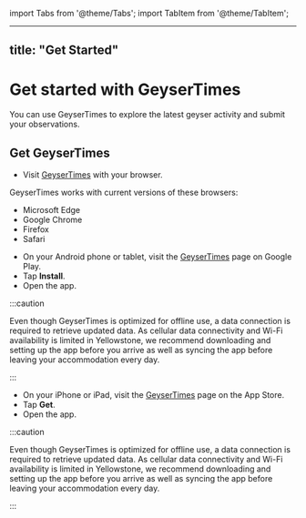 import Tabs from '@theme/Tabs';
import TabItem from '@theme/TabItem';

---
title: "Get Started"
---

# Get started with GeyserTimes

You can use GeyserTimes to explore the latest geyser activity and submit your observations. 

## Get GeyserTimes

<Tabs groupId="os">
<TabItem value="web" label="Website">

* Visit [GeyserTimes](https://geysertimes.org) with your browser.

GeyserTimes works with current versions of these browsers:

* Microsoft Edge
* Google Chrome
* Firefox
* Safari

</TabItem>
<TabItem value="android" label="Android">

* On your Android phone or tablet, visit the [GeyserTimes](https://play.google.com/store/apps/details?id=org.application.geysertimes&utm_source=GeyserTimes) page on Google Play.
* Tap **Install**.
* Open the app.

:::caution

Even though GeyserTimes is optimized for offline use, a data connection is required to retrieve updated data. As cellular data connectivity and Wi-Fi availability is limited in Yellowstone, we recommend downloading and setting up the app before you arrive as well as syncing the app before leaving your accommodation every day.

:::

</TabItem>
<TabItem value="iOS" label="iOS">

* On your iPhone or iPad, visit the [GeyserTimes](https://itunes.apple.com/us/app/geysertimes/id1191485823?utm_source=GeyserTimes) page on the App Store.
* Tap **Get**.
* Open the app.

:::caution

Even though GeyserTimes is optimized for offline use, a data connection is required to retrieve updated data. As cellular data connectivity and Wi-Fi availability is limited in Yellowstone, we recommend downloading and setting up the app before you arrive as well as syncing the app before leaving your accommodation every day.

:::

</TabItem>
</Tabs>